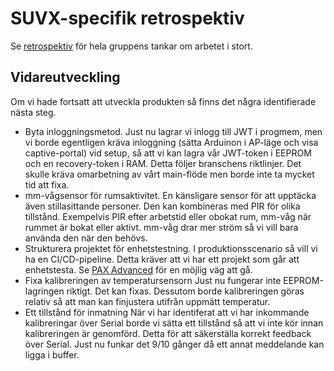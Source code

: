 # SUVX-specifik retrospektiv
Se [retrospektiv](../RETROSPECTIVE.md) för hela gruppens tankar om arbetet i stort.
## Vidareutveckling
Om vi hade fortsatt att utveckla produkten så finns det några identifierade nästa steg.
- Byta inloggningsmetod.
Just nu lagrar vi inlogg till JWT i progmem, men vi borde egentligen kräva inloggning (sätta Arduinon i AP-läge och visa captive-portal) vid setup, så att vi kan lagra vår JWT-token i EEPROM och en recovery-token i RAM. Detta följer branschens riktlinjer.
Det skulle kräva omarbetning av vårt main-flöde men borde inte ta mycket tid att fixa.
- mm-vågsensor för rumsaktivitet.
En känsligare sensor för att upptäcka även stillasittande personer. Den kan kombineras med PIR för olika tillstånd. Exempelvis PIR efter arbetstid eller obokat rum, mm-våg när rummet är bokat eller aktivt.
mm-våg drar mer ström så vi vill bara använda den när den behövs.
- Strukturera projektet för enhetstestning.
I produktionsscenario så vill vi ha en CI/CD-pipeline. Detta kräver att vi har ett projekt som går att enhetstesta. Se [PAX Advanced](https://github.com/simbachu/pax-advanced) för en möjlig väg att gå.
- Fixa kalibreringen av temperatursensorn
Just nu fungerar inte EEPROM-lagringen riktigt. Det kan fixas. Dessutom borde kalibreringen göras relativ så att man kan finjustera utifrån uppmätt temperatur.
- Ett tillstånd för inmatning
När vi har identiferat att vi har inkommande kalibreringar över Serial borde vi sätta ett tillstånd så att vi inte kör innan kalibreringen är genomförd. Detta för att säkerställa korrekt feedback över Serial. Just nu funkar det 9/10 gånger då ett annat meddelande kan ligga i buffer.